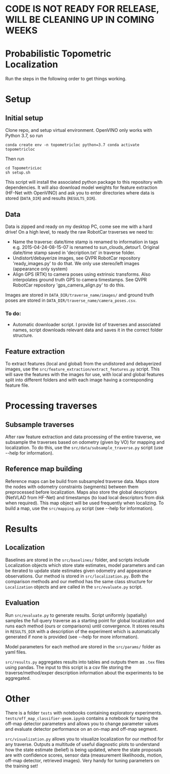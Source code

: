 # CODE IS NOT READY FOR RELEASE, WILL BE CLEANING UP IN COMING WEEKS

# Probabilistic Topometric Localization

Run the steps in the following order to get things working.

# Setup

## Initial setup

Clone repo, and setup virtual environment. OpenVINO only works with Python 3.7, so run

`conda create env -n topometricloc python=3.7
conda activate topometricloc`

Then run
```
cd TopometricLoc
sh setup.sh
```

This script will install the associated python package to this repository with dependencies. It will also download model weights for feature extraction (HF-Net with OpenVINO) and ask you to enter directories where data is stored (`DATA_DIR`) and results (`RESULTS_DIR`).

## Data

Data is zipped and ready on my desktop PC, come see me with a hard drive! On a high level, to ready the raw RobotCar traverses we need to:

- Name the traverse: date/time stamp is renamed to information in tags e.g. 2015-04-24-08-15-07 is renamed to sun_clouds_detour1. Original date/time stamp saved in 'decription.txt' in traverse folder.
- Undistort/debayerize images, see QVPR RobotCar repository 'ready_images.py' to do that. We only use stereo/left images (appearance only system)
- Align GPS (RTK) to camera poses using extrinsic transforms. Also interpolates ground truth GPS to camera timestamps. See QVPR RobotCar repository 'gps_camera_align.py' to do this.

Images are stored in `DATA_DIR/traverse_name/images/` and ground truth poses are stored in `DATA_DIR/traverse_name/camera_poses.csv`.

### To do:

- Automatic downloader script. I provide list of traverses and associated names, script downloads relevant data and saves it in the correct folder structure.

## Feature extraction

To extract features (local and global) from the undistored and debayerized images, use the `src/feature_extraction/extract_features.py` script. This will save the features with the images for use, with local and global features split into different folders and with each image having a corresponding feature file.

# Processing traverses

## Subsample traverses

After raw feature extraction and data processing of the entire traverse, we subsample the traverses based on odometry (given by VO) for mapping and localization. To do this, use the `src/data/subsample_traverse.py` script (use --help for information).

## Reference map building

Reference maps can be build from subsampled traverse data. Maps store the nodes with odometry constraints (segments) between them preprocessed before localization. Maps also store the global descriptors (NetVLAD from HF-Net) and timestamps (to load local descriptors from disk when required). This map object will be used frequently when localizing. To build a map, use the `src/mapping.py` script (see --help for information).

# Results

## Localization

Baselines are stored in the `src/baselines/` folder, and scripts include Localization objects which store state estimates, model parameters and can be iterated to update state estimates given odometry and appearance observations. Our method is stored in `src/localization.py`. Both the comparison methods and our method has the same class structure for `Localization` objects and are called in the `src/evaluate.py` script.

## Evaluation

Run `src/evaluate.py` to generate results. Script uniformly (spatially) samples the full query traverse as a starting point for global localization and runs each method (ours or comparisons) until convergence. It stores results in `RESULTS_DIR` with a description of the experiment which is automatically generated if none is provided (see --help for more information).

Model parameters for each method are stored in the `src/params/` folder as yaml files.

`src/results.py` aggregates results into tables and outputs them as `.tex` files using pandas. The input to this script is a csv file storing the traverse/method/exper description information about the experiments to be aggregated.

# Other

There is a folder `tests` with notebooks containing exploratory experiments. `tests/off_map_classifier-geom.ipynb` contains a notebook for tuning the off-map detector parameters and allows you to change parameter values and evaluate detector performance on an on-map and off-map segment.

`src/visualization.py` allows you to visualize localization for our method for any traverse. Outputs a multitude of useful diagnostic plots to understand how the state estimate (belief) is being updated, where the state proposals are with confidence scores, sensor data (measurement likelihoods, motion, off-map detector, retrieved images). Very handy for tuning parameters on the training set!
